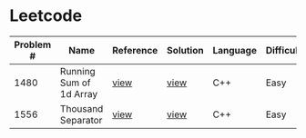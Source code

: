# Leetcode

Problem # | Name | Reference | Solution | Language | Difficulty
--- | --- | --- | --- | --- | ---
1480 | Running Sum of 1d Array | [view](https://leetcode.com/problems/running-sum-of-1d-array/) | [view](./problems/solution/1480-running-sum-of-1d-array/RunningSumOf1DArray.md) | C++ | Easy
1556 | Thousand Separator | [view](https://leetcode.com/problems/thousand-separator/) | [view](./problems/solutions/1556-thousand-separator/ThousandSeparator.md) | C++ | Easy
